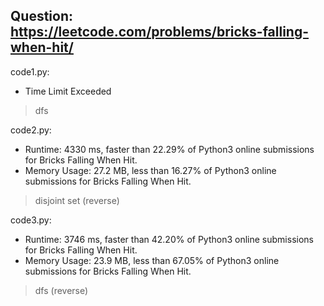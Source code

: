 ## Question: https://leetcode.com/problems/bricks-falling-when-hit/

code1.py:
* Time Limit Exceeded
> dfs

code2.py:
* Runtime: 4330 ms, faster than 22.29% of Python3 online submissions for Bricks Falling When Hit.
* Memory Usage: 27.2 MB, less than 16.27% of Python3 online submissions for Bricks Falling When Hit.
> disjoint set (reverse)

code3.py:
* Runtime: 3746 ms, faster than 42.20% of Python3 online submissions for Bricks Falling When Hit.
* Memory Usage: 23.9 MB, less than 67.05% of Python3 online submissions for Bricks Falling When Hit.
> dfs (reverse)